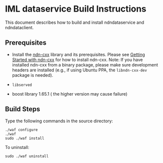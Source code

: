 # IML dataservice Build Instructions

This document describes how to build and install ndndataservice and ndndataclient.

## Prerequisites

-  Install the [ndn-cxx](https://named-data.net/doc/ndn-cxx/current/) library and its prerequisites.
   Please see [Getting Started with ndn-cxx](https://named-data.net/doc/ndn-cxx/current/INSTALL.html)
   for how to install ndn-cxx.
   Note: If you have installed ndn-cxx from a binary package, please make sure development headers
   are installed (e.g., if using Ubuntu PPA, the `libndn-cxx-dev` package is needed).

-  `libserved`

-  boost library 1.65.1 ( the higher version may cause failure)

## Build Steps

Type the following commands in the source directory:

    ./waf configure
    ./waf
    sudo ./waf install

To uninstall:

    sudo ./waf uninstall
